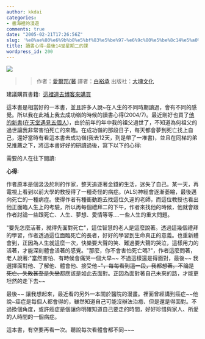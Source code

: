 ```yaml
---
author: kkdai
categories:
- 書海裡的漫遊
comments: true
date: "2005-02-21T17:26:56Z"
slug: '%e8%ae%80%e6%9b%b8%e5%bf%83%e5%be%97-%e6%9c%80%e5%be%8c14%e5%a0%82%e6%98%9f%e6%9c%9f%e4%ba%8c%e7%9a%84%e8%aa%b2'
title: 讀書心得–最後14堂星期二的課
wordpress_id: 200
---
```


![](http://addons.books.com.tw/G/9/0010061179.jpg)





<blockquote>

> 
> 作者：[愛爾邦/著](http://www.books.com.tw/exep/openfind.php?cat=001&key=%B7R%BA%B8%A8%B9%2F%B5%DB)
譯者：[白裕承](http://www.books.com.tw/exep/openfind.php?cat=001&key=%A5%D5%B8%CE%A9%D3)
出版社：[大塊文化](http://www.books.com.tw/exep/pub_book.php?pubid=locus)
> 
> 
</blockquote>


建議購買書籍:  [這裡連去博客來購買](http://www.books.com.tw/exep/assp.php/kkdailin/exep/prod/booksfile.php?item=0010061179)

這本書是相當好的一本書，並且許多人說~在人生的不同時期讀過，會有不同的感覺。所以我在此補上我去成功嶺的時候的讀書心得(2004/7)。最近剛好也買了[他的新書](http://www.kingstone.com.tw/Book/Book_Page.asp?id=2018740461669&ActId=Readmore&uid=0)([在天堂遇見五個人](http://www.kingstone.com.tw/Book/Book_Page.asp?id=2018740461669&ActId=Readmore&uid=0))，由於前年的年中我的祖父過世了，不知道為何祖父的過世讓我非常害怕死亡的來臨。在成功嶺的那段日子，每天都會夢到死亡找上自己，還好當時有看這本書去成功嶺(我去12天，到是帶了一堆書)，並且在同梯的弟兄推薦之下，將這本書好好的研讀過後，寫下以下的心得:

需要的人在往下閱讀:



**心得:**

作者原本是個汲汲於利的作家，整天追逐著金錢的生活，迷失了自己。某一天，再電視上看到以前大學的教授得了一種奇怪的病症。(ALS)神經會逐漸萎縮，最後邁向死亡的一種病症。使得作者有種衝動跑去找這位久違的老師，而這位教授也看出他正面臨人生上的考驗，所以再每個禮拜二的下午，作者來找他的時候，他就會跟作者討論一些跟死亡、人生、夢想、愛情等等....一些人生的重大問題。

"要先怎麼活著，就得先面對死亡"，這位智慧的老人是這麼說著。透過這幾個禮拜的學習，作者透過這位面臨死亡的長者，好好的學習到生命真正的意義。也重新體會到，正因為人生就這麼一次，快樂要大聲的笑、難過要大聲的哭泣，這樣用力的活著，才能深刻體會活著的感覺。"那麼，你不會害怕死亡嗎?"，作者這麼問著，老人說著:"當然害怕、有時候會痛哭一個大早~~ 不過這樣還是得面對，最後~~ 我選擇面對他、了解他、體會他、接受他~~~"，每每看到這一段，我都想著。不論是死亡、失敗甚至是失戀~~都應該是如此去面對。正因為面對著自己未來的路，才能更坦然的走下去~~

最後~~ 讓我想起來，最近看的另外一本關於醫院的漫畫。裡面曾經講到癌症~~他說~癌症是每個人都會得的，雖然知道自己可能沒辦法治癒、但是還是得面對。不過換個角度，或許癌症是個讓你明確知道自己要走的時間，好好珍惜與家人、所愛的人時間的一個病症。



這本書，有空要再看一次。聽說每次看體會都不同~~~
